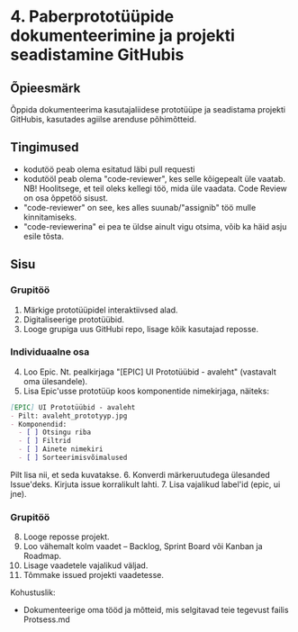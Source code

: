 # 4. Paberprototüüpide dokumenteerimine ja projekti seadistamine GitHubis
## Õpieesmärk
Õppida dokumenteerima kasutajaliidese prototüüpe ja seadistama projekti GitHubis, kasutades agiilse arenduse põhimõtteid.

## Tingimused
- kodutöö peab olema esitatud läbi pull requesti
- kodutööl peab olema "code-reviewer", kes selle kõigepealt üle vaatab. NB! Hoolitsege, et teil oleks kellegi töö, mida üle vaadata. Code Review on osa õppetöö sisust.
- "code-reviewer" on see, kes alles suunab/"assignib" töö mulle kinnitamiseks.
- "code-reviewerina" ei pea te üldse ainult vigu otsima, võib ka häid asju esile tõsta.

## Sisu
### Grupitöö
1. Märkige prototüüpidel interaktiivsed alad.
2. Digitaliseerige prototüübid.
3. Looge grupiga uus GitHubi repo, lisage kõik kasutajad reposse.
### Individuaalne osa
4. Loo Epic. Nt. pealkirjaga "[EPIC] UI Prototüübid - avaleht" (vastavalt oma ülesandele).
5. Lisa Epic'usse prototüüp koos komponentide nimekirjaga, näiteks:
```markdown
[EPIC] UI Prototüübid - avaleht
- Pilt: avaleht_prototyyp.jpg
- Komponendid:
  - [ ] Otsingu riba
  - [ ] Filtrid
  - [ ] Ainete nimekiri
  - [ ] Sorteerimisvõimalused
```
Pilt lisa nii, et seda kuvatakse.
6. Konverdi märkeruutudega ülesanded Issue'deks. Kirjuta issue korralikult lahti.
7. Lisa vajalikud label'id (epic, ui jne).
### Grupitöö
8. Looge reposse projekt.
9. Loo vähemalt kolm vaadet – Backlog, Sprint Board või Kanban ja Roadmap.
10. Lisage vaadetele vajalikud väljad.
10. Tõmmake issued projekti vaadetesse.


Kohustuslik:    
- Dokumenteerige oma tööd ja mõtteid, mis selgitavad teie tegevust failis Protsess.md
